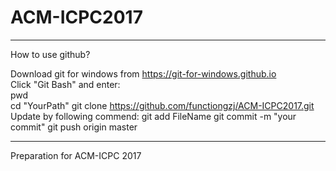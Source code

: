 # ACM-ICPC2017



------------------------------------------------------------

How to use github?

Download git for windows from https://git-for-windows.github.io   
Click "Git Bash" and enter:   
	pwd  
	cd "YourPath"
	git clone https://github.com/functiongzj/ACM-ICPC2017.git
Update by following commend:
	git add FileName
	git commit -m "your commit"
	git push origin master

-------------------------------------------------------------

Preparation for ACM-ICPC 2017

